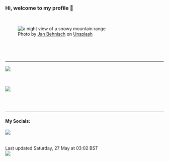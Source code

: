 <h3>Hi, welcome to my profile 👋</h3>

<br />
<figure>
  <img
    src="https://images.unsplash.com/photo-1639980473038-82cf8e1ea142?crop=entropy&cs=tinysrgb&fit=max&fm=jpg&ixid=M3wyNzQ3MDB8MHwxfHJhbmRvbXx8fHx8fHx8fDE2ODUxNDk1MTJ8&ixlib=rb-4.0.3&q=80&w=1080&auto=format"
    alt="a night view of a snowy mountain range" 
  />
  <figcaption>Photo by <a
    href="https://unsplash.com/@janbehnisch?utm_source=Profile%20readme&utm_medium=referral">Jan Behnisch</a> on <a
    href="https://unsplash.com/?utm_source=Profile%20readme&utm_medium=referral">Unsplash</a></figcaption>
</figure>




  <br /><br /><br />

<hr />
<img
  src="https://github-readme-stats.vercel.app/api?username=shanelucy&show_icons=true&theme=calm"
/>
<br /><br /><br />

<img 
  src="https://github-readme-stats.vercel.app/api/top-langs/?username=shanelucy&theme=calm"
/>
<br /><br /><br /><br />
<hr />
<h4>My Socials:</h4>
<a href="https://uk.linkedin.com/in/shane-lucy-4735b616a">
  <img
    src="https://img.shields.io/badge/linkedin%20-%230077B5.svg?&style=for-the-badge&logo=linkedin&logoColor=white"
  />
</a>
<br /><br /><br />
Last updated Saturday, 27 May at 03:02 BST
<br />
<img
  src="https://github.com/ShaneLucy/ShaneLucy/workflows/README%20build/badge.svg"
/>
